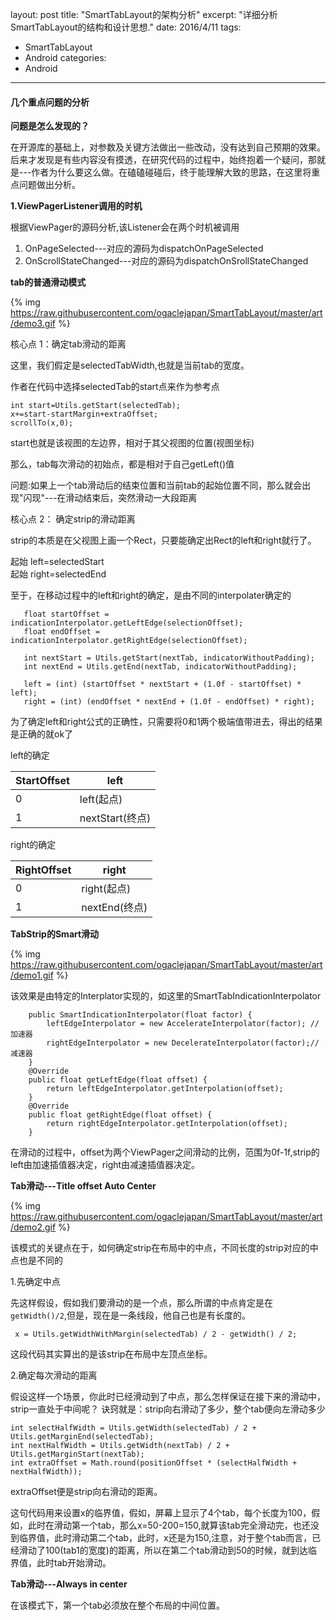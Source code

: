 layout: post
title: "SmartTabLayout的架构分析"
excerpt: "详细分析SmartTabLayout的结构和设计思想."
date: 2016/4/11
tags: 
- SmartTabLayout
- Android
categories:
- Android
---

#### 几个重点问题的分析

**问题是怎么发现的？**

在开源库的基础上，对参数及关键方法做出一些改动，没有达到自己预期的效果。后来才发现是有些内容没有摸透，在研究代码的过程中，始终抱着一个疑问，那就是---作者为什么要这么做。在磕磕碰碰后，终于能理解大致的思路，在这里将重点问题做出分析。

<!-- more --> 

**1.ViewPagerListener调用的时机**

根据ViewPager的源码分析,该Listener会在两个时机被调用

1. OnPageSelected---对应的源码为dispatchOnPageSelected
2. OnScrollStateChanged---对应的源码为dispatchOnSrollStateChanged


**tab的普通滑动模式**

{% img https://raw.githubusercontent.com/ogaclejapan/SmartTabLayout/master/art/demo3.gif %}

核心点 1：确定tab滑动的距离

这里，我们假定是selectedTabWidth,也就是当前tab的宽度。

作者在代码中选择selectedTab的start点来作为参考点

	int start=Utils.getStart(selectedTab);
	x+=start-startMargin+extraOffset;
	scrollTo(x,0);

start也就是该视图的左边界，相对于其父视图的位置(视图坐标)

那么，tab每次滑动的初始点，都是相对于自己getLeft()值

问题:如果上一个tab滑动后的结束位置和当前tab的起始位置不同，那么就会出现"闪现"---在滑动结束后，突然滑动一大段距离

核心点 2： 确定strip的滑动距离

strip的本质是在父视图上画一个Rect，只要能确定出Rect的left和right就行了。

起始	left=selectedStart  
起始 right=selectedEnd

至于，在移动过程中的left和right的确定，是由不同的interpolater确定的

	   float startOffset = indicationInterpolator.getLeftEdge(selectionOffset);
       float endOffset = indicationInterpolator.getRightEdge(selectionOffset);

	   int nextStart = Utils.getStart(nextTab, indicatorWithoutPadding);
       int nextEnd = Utils.getEnd(nextTab, indicatorWithoutPadding);

	   left = (int) (startOffset * nextStart + (1.0f - startOffset) * left);
       right = (int) (endOffset * nextEnd + (1.0f - endOffset) * right);


为了确定left和right公式的正确性，只需要将0和1两个极端值带进去，得出的结果是正确的就ok了

left的确定

<table>
<thead>
<tr>
  <th>StartOffset</th>
  <th>left</th>
</tr>
</thead>
<tbody>
<tr>
  <td>0</td>
  <td>left(起点)</td>
</tr>
<tr>
  <td>1</td>
  <td>nextStart(终点)</td>
</tr>
</tbody>
</table>

right的确定

<table>
<thead>
<tr>
  <th>RightOffset</th>
  <th>right</th>
</tr>
</thead>
<tbody>
<tr>
  <td>0</td>
  <td>right(起点)</td>
</tr>
<tr>
  <td>1</td>
  <td>nextEnd(终点)</td>
</tr>
</tbody>
</table>




**TabStrip的Smart滑动**

{% img https://raw.githubusercontent.com/ogaclejapan/SmartTabLayout/master/art/demo1.gif %}

该效果是由特定的Interplator实现的，如这里的SmartTabIndicationInterpolator


	    public SmartIndicationInterpolator(float factor) {
            leftEdgeInterpolator = new AccelerateInterpolator(factor); //加速器
            rightEdgeInterpolator = new DecelerateInterpolator(factor);//减速器
        }
        @Override
        public float getLeftEdge(float offset) {
            return leftEdgeInterpolator.getInterpolation(offset);
        }
        @Override
        public float getRightEdge(float offset) {
            return rightEdgeInterpolator.getInterpolation(offset);
        }

在滑动的过程中，offset为两个ViewPager之间滑动的比例，范围为0f-1f,strip的left由加速插值器决定，right由减速插值器决定。




**Tab滑动---Title offset Auto Center**

{% img https://raw.githubusercontent.com/ogaclejapan/SmartTabLayout/master/art/demo2.gif %}

该模式的关键点在于，如何确定strip在布局中的中点，不同长度的strip对应的中点也是不同的

1.先确定中点

先这样假设，假如我们要滑动的是一个点，那么所谓的中点肯定是在`getWidth()/2`,但是，现在是一条线段，他自己也是有长度的。

	 x = Utils.getWidthWithMargin(selectedTab) / 2 - getWidth() / 2;

这段代码其实算出的是该strip在布局中左顶点坐标。

2.确定每次滑动的距离

假设这样一个场景，你此时已经滑动到了中点，那么怎样保证在接下来的滑动中，strip一直处于中间呢？
诀窍就是：strip向右滑动了多少，整个tab便向左滑动多少

	int selectHalfWidth = Utils.getWidth(selectedTab) / 2 + Utils.getMarginEnd(selectedTab);
    int nextHalfWidth = Utils.getWidth(nextTab) / 2 + Utils.getMarginStart(nextTab);
	int extraOffset = Math.round(positionOffset * (selectHalfWidth + nextHalfWidth));

extraOffset便是strip向右滑动的距离。


这句代码用来设置x的临界值，假如，屏幕上显示了4个tab，每个长度为100，假如，此时在滑动第一个tab，那么x=50-200=150,就算该tab完全滑动完，也还没到临界值，此时滑动第二个tab，此时，x还是为150,注意，对于整个tab而言，已经滑动了100(tab1的宽度)的距离，所以在第二个tab滑动到50的时候，就到达临界值，此时tab开始滑动。


**Tab滑动---Always in center**

在该模式下，第一个tab必须放在整个布局的中间位置。
